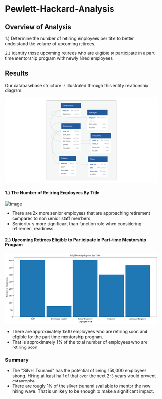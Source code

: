 # Pewlett-Hackard-Analysis

## Overview of Analysis


1.) Determine the number of retiring employees per title to better understand the volume of upcoming retirees.

2.) Identify those upcoming retirees who are eligible to participate in a part time mentorship program with newly hired employees. 

## Results

Our databasebase structure is illustrated through this entity relationship diagram:

![EmployeeDB](data/EmployeeDB.png)

#### 1.) The Number of Retiring Employees By Title 

![image](https://user-images.githubusercontent.com/16930677/123537021-498f1980-d6e2-11eb-9eb3-168c196c27b7.png)

- There are 2x more senior employees that are approaching retirement compared to non senior staff members.
- Seniority is more significant than function role when considering retirement readiness. 

#### 2.) Upcoming Retirees Eligible to Participate in Part-time Mentorship Program 

![mentorship_eligibility_histogram](data/mentorship_eligibility_histogram.png)

- There are approximately 1500 employees who are retiring soon and eligible for the part time mentorship program.
- That is approximately 1% of the total number of employees who are retiring soon

### Summary

-  The "Silver Tsunami" has the potential of being 150,000 employees strong. Hiring at least half of that over the next 2-3 years would prevent catasrophe. 
-  There are rougly 1% of the silver tsunami available to mentor the new hiring wave.  That is unlikely to be enough to make a significant impact. 
